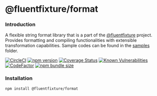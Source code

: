 # @fluentfixture/format

### Introduction

A flexible string format library that is a part of the [@fluentfixture](https://github.com/fluentfixture) project. Provides formatting and compiling functionalities with extensible transformation capabilities. Sample codes can be found in the [samples](https://github.com/fluentfixture/fluentfixture/tree/main/sample/format) folder.

[![CircleCI](https://circleci.com/gh/fluentfixture/fluentfixture/tree/main.svg?style=svg)](https://circleci.com/gh/fluentfixture/fluentfixture/tree/main) [![npm version](https://badge.fury.io/js/@fluentfixture%2Fformat.svg)](https://badge.fury.io/js/@fluentfixture%2Fformat) [![Coverage Status](https://coveralls.io/repos/github/fluentfixture/fluentfixture/badge.svg?branch=main)](https://coveralls.io/github/fluentfixture/fluentfixture?branch=main) [![Known Vulnerabilities](https://snyk.io/test/github/fluentfixture/fluentfixture/badge.svg)](https://snyk.io/test/github/fluentfixture/fluentfixture) [![CodeFactor](https://www.codefactor.io/repository/github/fluentfixture/fluentfixture/badge)](https://www.codefactor.io/repository/github/fluentfixture/fluentfixture) [![npm bundle size](https://img.shields.io/bundlephobia/minzip/@fluentfixture/format)](https://bundlephobia.com/package/@fluentfixture/format)

### Installation

```bash
npm install @fluentfixture/format
```
